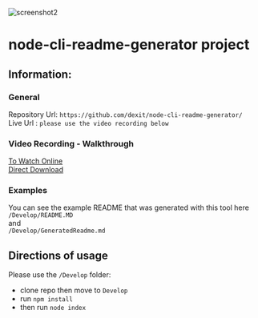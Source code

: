 ![screenshot2](https://user-images.githubusercontent.com/6205151/228986259-de06f86d-3a49-4c45-9d86-25f4859168b0.jpg)
# node-cli-readme-generator project


## Information:
### General
Repository Url: ```https://github.com/dexit/node-cli-readme-generator/```
\
Live Url : ``` please use the video recording below ```

### Video Recording - Walkthrough

[To Watch Online](https://drive.google.com/uc?id=1y-5SeXiECAMk19VGX6zOAIQBEcikyIrY) 
\
[Direct Download](https://drive.google.com/uc?id=1y-5SeXiECAMk19VGX6zOAIQBEcikyIrY&export=download)
### Examples 

You can see the example README that was generated with this tool here
\
```/Develop/README.MD```
<br> and <br>
```/Develop/GeneratedReadme.md```

## Directions of usage
Please use the ```/Develop``` folder:
* clone repo then move to  ```Develop```
* run ```npm install```
* then run ```node index```







